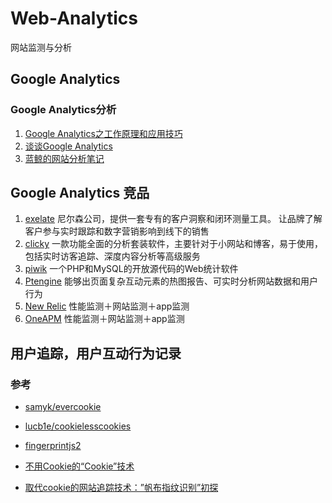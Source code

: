# Web-Analytics
网站监测与分析

## Google Analytics ##

### Google Analytics分析 ###

1. [Google Analytics之工作原理和应用技巧](http://www.drupal001.com/2012/04/google-analytics-mechanism/)
2. [谈谈Google Analytics](http://yansong.me/2013/09/17/talk-about-Google-Analytics.html)
3. [蓝鲸的网站分析笔记](http://bluewhale.cc/?s=Google)

## Google Analytics 竞品

1. [exelate](http://exelate.com/) 尼尔森公司，提供一套专有的客户洞察和闭环测量工具。 让品牌了解客户参与实时跟踪和数字营销影响到线下的销售
2. [clicky](http://clicky.com/)  一款功能全面的分析套装软件，主要针对于小网站和博客，易于使用，包括实时访客追踪、深度内容分析等高级服务
3. [piwik](http://piwik.org/)  一个PHP和MySQL的开放源代码的Web统计软件
4. [Ptengine](https://www.ptengine.com/)  能够出页面复杂互动元素的热图报告、可实时分析网站数据和用户行为
5. [New Relic](https://newrelic.com/) 性能监测＋网站监测＋app监测
6. [OneAPM](https://www.oneapm.com/) 性能监测＋网站监测＋app监测
   


## 用户追踪，用户互动行为记录

### 参考 ###

- [samyk/evercookie](https://github.com/samyk/evercookie)

- [lucb1e/cookielesscookies](https://github.com/lucb1e/cookielesscookies)

- [fingerprintjs2](https://github.com/Valve/fingerprintjs2)

- [不用Cookie的“Cookie”技术](http://blog.jobbole.com/46266/)

- [取代cookie的网站追踪技术：”帆布指纹识别”初探](http://netsecurity.51cto.com/art/201407/446816.htm)
